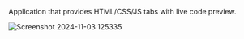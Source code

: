 Application that provides HTML/CSS/JS tabs with live code preview.

![Screenshot 2024-11-03 125335](https://github.com/user-attachments/assets/56d6bc01-e93e-46c3-98e0-c74352b2cc04)
